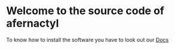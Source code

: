 # Welcome to the source code of afernactyl
To know how to install the software you have to look out our [Docs](https://docs.afernactyl.me)
